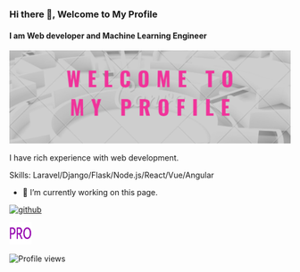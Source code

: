 ### Hi there 👋, Welcome to My Profile
#### I am Web developer and Machine Learning Engineer
![I am Web developer and Machine Learning Engineer](./img/banner.png)

I have rich experience with web development.

Skills: Laravel/Django/Flask/Node.js/React/Vue/Angular

- 🔭 I’m currently working on this page. 


[<img src='https://cdn.jsdelivr.net/npm/simple-icons@3.0.1/icons/github.svg' alt='github' height='40'>](https://github.com/skyhdev)  

<a href='https://github.com/pricing'><img src='https://raw.githubusercontent.com/acervenky/animated-github-badges/master/assets/pro.gif' width='40' height='40'></a> 

![Profile views](https://gpvc.arturio.dev/skyhdev)  


